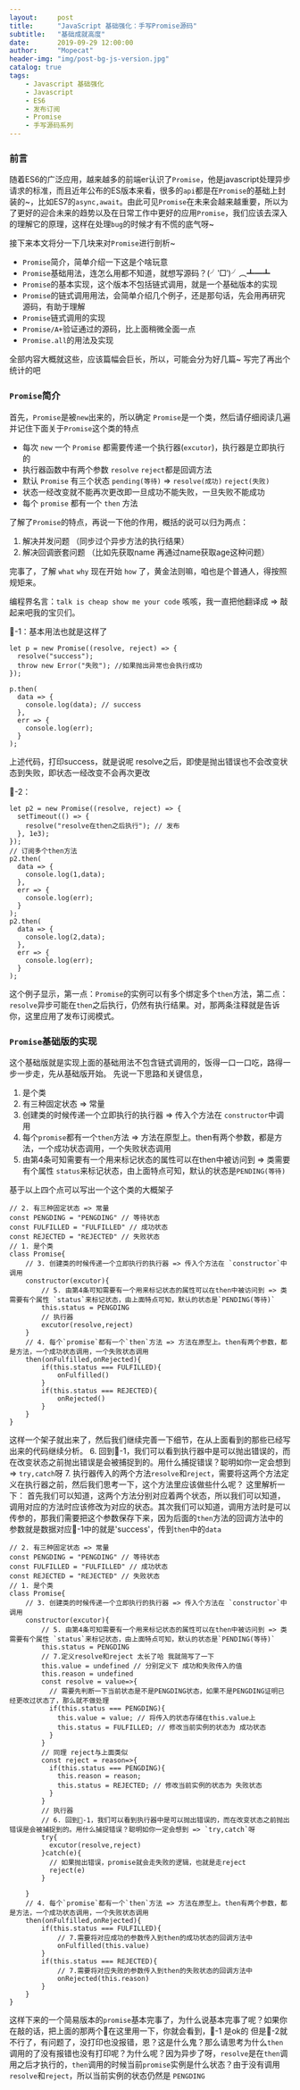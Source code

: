 ```yaml
---
layout:     post
title:      "JavaScript 基础强化：手写Promise源码"
subtitle:   "基础成就高度"
date:       2019-09-29 12:00:00
author:     "Mopecat"
header-img: "img/post-bg-js-version.jpg"
catalog: true
tags:
    - Javascript 基础强化
    - Javascript
    - ES6
    - 发布订阅
    - Promise
    - 手写源码系列
---
```


### 前言
随着ES6的广泛应用，越来越多的前端er认识了`Promise`，他是javascript处理异步请求的标准，而且近年公布的ES版本来看，很多的`api`都是在`Promise`的基础上封装的~，比如ES7的`async,await`。由此可见`Promise`在未来会越来越重要，所以为了更好的迎合未来的趋势以及在日常工作中更好的应用`Promise`，我们应该去深入的理解它的原理，这样在处理`bug`的时候才有不慌的底气呀~

接下来本文将分一下几块来对`Promise`进行剖析~
* `Promise`简介，简单介绍一下这是个啥玩意
* `Promise`基础用法，连怎么用都不知道，就想写源码？(╯‵□′)╯︵┻━┻
* `Promise`的基本实现，这个版本不包括链式调用，就是一个基础版本的实现
* `Promise`的链式调用用法，会简单介绍几个例子，还是那句话，先会用再研究源码，有助于理解
* `Promise`链式调用的实现
* `Promise/A+`验证通过的源码，比上面稍微全面一点
* `Promise.all`的用法及实现

全部内容大概就这些，应该篇幅会巨长，所以，可能会分为好几篇~ 写完了再出个统计的吧

### `Promise`简介
首先，`Promise`是被`new`出来的，所以确定 `Promise`是一个类，然后请仔细阅读几遍并记住下面关于`Promise`这个类的特点
* 每次 `new` 一个 `Promise` 都需要传递一个执行器(`excutor`)，执行器是立即执行的
* 执行器函数中有两个参数 `resolve` `reject`都是回调方法
* 默认 `Promise` 有三个状态 `pending(等待)` => `resolve(成功)` `reject(失败)`
* 状态一经改变就不能再次更改即一旦成功不能失败，一旦失败不能成功
* 每个 `promise` 都有一个 `then` 方法

了解了`Promise`的特点，再说一下他的作用，概括的说可以归为两点：

1. 解决并发问题 （同步过个异步方法的执行结果）
2. 解决回调嵌套问题 （比如先获取name 再通过name获取age这种问题）

完事了，了解 `what` `why` 现在开始 `how` 了，黄金法则嘛，咱也是个普通人，得按照规矩来。

编程界名言：`talk is cheap show me your code` 咳咳，我一直把他翻译成 => 敲起来吧我的宝贝们。

🌰-1：基本用法也就是这样了
```
let p = new Promise((resolve, reject) => {
  resolve("success");
  throw new Error("失败"); //如果抛出异常也会执行成功
});

p.then(
  data => {
    console.log(data); // success
  },
  err => {
    console.log(err);
  }
);
```
上述代码，打印success，就是说呢 resolve之后，即使是抛出错误也不会改变状态到失败，即状态一经改变不会再次更改

🌰-2：
```
let p2 = new Promise((resolve, reject) => {
  setTimeout(() => {
    resolve("resolve在then之后执行"); // 发布
  }, 1e3);
});
// 订阅多个then方法
p2.then(
  data => {
    console.log(1,data);
  },
  err => {
    console.log(err);
  }
);
p2.then(
  data => {
    console.log(2,data);
  },
  err => {
    console.log(err);
  }
);
```
这个例子显示，第一点：`Promise`的实例可以有多个绑定多个`then`方法，第二点： `resolve`异步可能在`then`之后执行，仍然有执行结果。对，那两条注释就是告诉你，这里应用了发布订阅模式。

### `Promise`基础版的实现
这个基础版就是实现上面的基础用法不包含链式调用的，饭得一口一口吃，路得一步一步走，先从基础版开始。
先说一下思路和关键信息，
1. 是个类 
2. 有三种固定状态 => 常量 
3. 创建类的时候传递一个立即执行的执行器 => 传入个方法在 `constructor`中调用 
4. 每个`promise`都有一个`then`方法 => 方法在原型上。then有两个参数，都是方法，一个成功状态调用，一个失败状态调用
5. 由第4条可知需要有一个用来标记状态的属性可以在then中被访问到 => 类需要有个属性 `status`来标记状态，由上面特点可知，默认的状态是`PENDING(等待)`

基于以上四个点可以写出一个这个类的大概架子

```
// 2. 有三种固定状态 => 常量
const PENGDING = "PENGDING" // 等待状态
const FULFILLED = "FULFILLED" // 成功状态
const REJECTED = "REJECTED" // 失败状态
// 1. 是个类
class Promise{
    // 3. 创建类的时候传递一个立即执行的执行器 => 传入个方法在 `constructor`中调用 
    constructor(excutor){
        // 5. 由第4条可知需要有一个用来标记状态的属性可以在then中被访问到 => 类需要有个属性 `status`来标记状态，由上面特点可知，默认的状态是`PENDING(等待)`
        this.status = PENGDING
        // 执行器
        excutor(resolve,reject)
    }
    // 4. 每个`promise`都有一个`then`方法 => 方法在原型上。then有两个参数，都是方法，一个成功状态调用，一个失败状态调用
    then(onFulfilled,onRejected){
        if(this.status === FULFILLED){
            onFulfilled()
        }
        if(this.status === REJECTED){
            onRejected()
        }
    }
}
```
这样一个架子就出来了，然后我们继续完善一下细节，在从上面看到的那些已经写出来的代码继续分析。
6. 回到🌰-1，我们可以看到执行器中是可以抛出错误的，而在改变状态之前抛出错误是会被捕捉到的。用什么捕捉错误？聪明如你一定会想到 => `try,catch`呀
7. 执行器传入的两个方法`resolve`和`reject`，需要将这两个方法定义在执行器之前，然后我们思考一下，这个方法里应该做些什么呢？
这里解析一下： 首先我们可以知道，这两个方法分别对应着两个状态，所以我们可以知道，调用对应的方法时应该修改为对应的状态。其次我们可以知道，调用方法时是可以传参的，那我们需要把这个参数保存下来，因为后面的`then`方法的回调方法中的参数就是数据对应🌰-1中的就是'success'，传到`then`中的`data`

```
// 2. 有三种固定状态 => 常量
const PENGDING = "PENGDING" // 等待状态
const FULFILLED = "FULFILLED" // 成功状态
const REJECTED = "REJECTED" // 失败状态
// 1. 是个类
class Promise{
    // 3. 创建类的时候传递一个立即执行的执行器 => 传入个方法在 `constructor`中调用 
    constructor(excutor){
        // 5. 由第4条可知需要有一个用来标记状态的属性可以在then中被访问到 => 类需要有个属性 `status`来标记状态，由上面特点可知，默认的状态是`PENDING(等待)`
        this.status = PENGDING
        // 7.定义resolve和reject 太长了哈 我就简写了一下
        this.value = undefined // 分别定义下 成功和失败传入的值
        this.reason = undefined
        const resolve = value=>{
          // 需要先判断一下当前状态是不是PENGDING状态，如果不是PENGDING证明已经更改过状态了，那么就不做处理
          if(this.status === PENGDING){
            this.value = value; // 将传入的状态存储在this.value上
            this.status = FULFILLED; // 修改当前实例的状态为 成功状态
          }
        }
        // 同理 reject与上面类似
        const reject = reason=>{
          if(this.status === PENGDING){
            this.reason = reason; 
            this.status = REJECTED; // 修改当前实例的状态为 失败状态
          }
        }
        // 执行器
        // 6. 回到🌰-1，我们可以看到执行器中是可以抛出错误的，而在改变状态之前抛出错误是会被捕捉到的。用什么捕捉错误？聪明如你一定会想到 => `try,catch`呀
        try{
          excutor(resolve,reject)
        }catch(e){
          // 如果抛出错误，promise就会走失败的逻辑，也就是走reject
          reject(e)
        }
        
    }
    // 4. 每个`promise`都有一个`then`方法 => 方法在原型上。then有两个参数，都是方法，一个成功状态调用，一个失败状态调用
    then(onFulfilled,onRejected){
        if(this.status === FULFILLED){
            // 7.需要将对应成功的参数传入到then的成功状态的回调方法中
            onFulfilled(this.value)
        }
        if(this.status === REJECTED){
            // 7.需要将对应失败的参数传入到then的失败状态的回调方法中
            onRejected(this.reason)
        }
    }
}
```
这样下来的一个简易版本的`promise`基本完事了，为什么说基本完事了呢？如果你在敲的话，把上面的那两个🌰在这里用一下，你就会看到，🌰-1 是ok的 但是🌰-2就不行了，有问题了，没打印也没报错，恩？这是什么鬼？那么请思考为什么`then`调用的了没有报错也没有打印呢？为什么呢？因为异步了呀，`resolve`是在`then`调用之后才执行的，`then`调用的时候当前`promise`实例是什么状态？由于没有调用`resolve`和`reject`，所以当前实例的状态仍然是 `PENGDING`